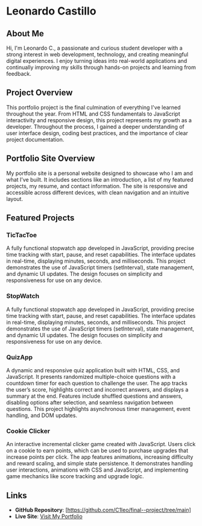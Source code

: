 # Leonardo Castillo

## About Me
Hi, I'm Leonardo C., a passionate and curious student developer with a strong interest in web development, technology, and creating meaningful digital experiences. I enjoy turning ideas into real-world applications and continually improving my skills through hands-on projects and learning from feedback.

## Project Overview
This portfolio project is the final culmination of everything I've learned throughout the year. From HTML and CSS fundamentals to JavaScript interactivity and responsive design, this project represents my growth as a developer. Throughout the process, I gained a deeper understanding of user interface design, coding best practices, and the importance of clear project documentation.

## Portfolio Site Overview
My portfolio site is a personal website designed to showcase who I am and what I’ve built. It includes sections like an introduction, a list of my featured projects, my resume, and contact information. The site is responsive and accessible across different devices, with clean navigation and an intuitive layout.

## Featured Projects

### TicTacToe
A fully functional stopwatch app developed in JavaScript, providing precise time tracking with start, pause, and reset capabilities. The interface updates in real-time, displaying minutes, seconds, and milliseconds. This project demonstrates the use of JavaScript timers (setInterval), state management, and dynamic UI updates. The design focuses on simplicity and responsiveness for use on any device.

### StopWatch
A fully functional stopwatch app developed in JavaScript, providing precise time tracking with start, pause, and reset capabilities. The interface updates in real-time, displaying minutes, seconds, and milliseconds. This project demonstrates the use of JavaScript timers (setInterval), state management, and dynamic UI updates. The design focuses on simplicity and responsiveness for use on any device.

### QuizApp
A dynamic and responsive quiz application built with HTML, CSS, and JavaScript. It presents randomized multiple-choice questions with a countdown timer for each question to challenge the user. The app tracks the user’s score, highlights correct and incorrect answers, and displays a summary at the end. Features include shuffled questions and answers, disabling options after selection, and seamless navigation between questions. This project highlights asynchronous timer management, event handling, and DOM updates.

### Cookie Clicker
An interactive incremental clicker game created with JavaScript. Users click on a cookie to earn points, which can be used to purchase upgrades that increase points per click. The app features animations, increasing difficulty and reward scaling, and simple state persistence. It demonstrates handling user interactions, animations with CSS and JavaScript, and implementing game mechanics like score tracking and upgrade logic.

## Links

- **GitHub Repository**: [https://github.com/C1leo/final--project/tree/main]
- **Live Site**: [Visit My Portfolio](https://yourusername.github.io/final-project-portfolio/)
